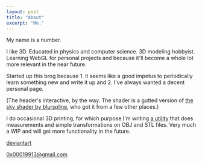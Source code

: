 ```yaml
---
layout: post
title: "About"
excerpt: "Me."
---
```


My name is a number.

I like 3D. Educated in physics and computer science. 3D modeling hobbyist. Learning WebGL for personal projects and because it'll become a whole lot more relevant in the near future.

Started up this brog because 1. it seems like a good impetus to periodically learn something new and write it up and 2. I've always wanted a decent personal page.

(The header's interactive, by the way. The shader is a gutted version of <a href="https://threejs.org/examples/webgl_shaders_sky.html">the sky shader by blurspline</a>, who got it from a few other places.)

I do occasional 3D printing, for which purpose I'm writing <a href="https://0x00019913.github.io/meshy/">a utility</a> that does measurements and simple transformations on OBJ and STL files. Very much a WIP and will get more functionality in the future.

<a href="http://0x00019913.deviantart.com/">deviantart</a>

0x00019913@gmail.com
